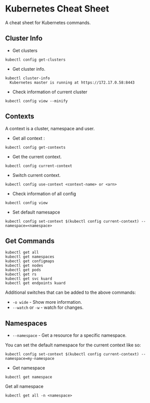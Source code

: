 # Kubernetes Cheat Sheet

A cheat sheet for Kubernetes commands.

## Cluster Info

- Get clusters
```
kubectl config get-clusters
```

- Get cluster info.
```
kubectl cluster-info
  Kubernetes master is running at https://172.17.0.58:8443
```

- Check information of current cluster
```
kubectl config view --minify
```

## Contexts

A context is a cluster, namespace and user.

- Get all context :
```
kubectl config get-contexts
```

- Get the current context.
```
kubectl config current-context
```

- Switch current context.
```
kubectl config use-context <context-name> or <arn>
```

- Check information of all config
```
kubectl config view
```

- Set default namesapce
```
kubectl config set-context $(kubectl config current-context) --namespace=<namespace>
```

## Get Commands

```
kubectl get all
kubectl get namespaces
kubectl get configmaps
kubectl get nodes
kubectl get pods
kubectl get rs
kubectl get svc kuard
kubectl get endpoints kuard
```

Additional switches that can be added to the above commands:

- `-o wide` - Show more information.
- `--watch` or `-w` - watch for changes.

## Namespaces

- `--namespace` - Get a resource for a specific namespace.

You can set the default namespace for the current context like so:

```
kubectl config set-context $(kubectl config current-context) --namespace=my-namespace
```

- Get namespace
```
kubectl get namespace
```

Get all namespace
```
kubectl get all -n <namespace>
```

